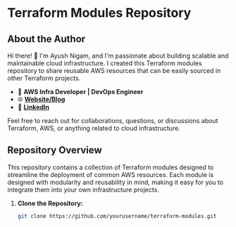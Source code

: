 # Terraform Modules Repository

## About the Author

Hi there! 👋 I'm Ayush Nigam, and I'm passionate about building scalable and maintainable cloud infrastructure. I created this Terraform modules repository to share reusable AWS resources that can be easily sourced in other Terraform projects.

- 🚀 **AWS Infra Developer | DevOps Engineer**
- 🌐 **[Website/Blog](https://medium.com/@ayushnigam0002)**
- 💼 **[LinkedIn](https://www.linkedin.com/in/the-ayush-nigam/)**

Feel free to reach out for collaborations, questions, or discussions about Terraform, AWS, or anything related to cloud infrastructure.

## Repository Overview

This repository contains a collection of Terraform modules designed to streamline the deployment of common AWS resources. Each module is designed with modularity and reusability in mind, making it easy for you to integrate them into your own infrastructure projects.

1. **Clone the Repository:**
   ```bash
   git clone https://github.com/yourusername/terraform-modules.git
